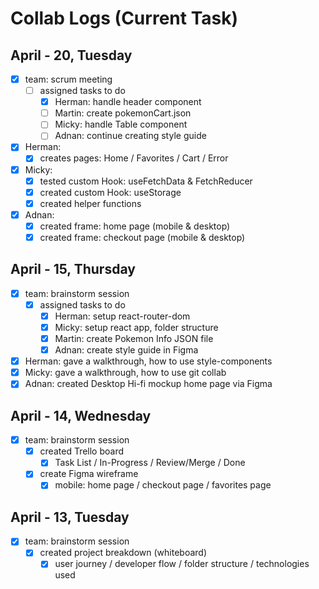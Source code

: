 # Collab Logs (Current Task)

<!-- 
## Month - Date, Day
- [ ] Name: task
-->

## April - 20, Tuesday
- [x] team: scrum meeting
  - [ ] assigned tasks to do
    - [x] Herman: handle header component
    - [ ] Martin: create pokemonCart.json
    - [ ] Micky: handle Table component
    - [ ] Adnan: continue creating style guide
- [x] Herman:
  - [x] creates pages: Home / Favorites / Cart / Error
- [x] Micky: 
  - [x] tested custom Hook: useFetchData & FetchReducer
  - [x] created custom Hook: useStorage
  - [x] created helper functions
- [x] Adnan:
  - [x] created frame: home page (mobile & desktop)
  - [x] created frame: checkout page (mobile & desktop)

## April - 15, Thursday
- [x] team: brainstorm session
  - [x] assigned tasks to do
    - [x] Herman: setup react-router-dom
    - [x] Micky: setup react app, folder structure
    - [x] Martin: create Pokemon Info JSON file
    - [x] Adnan: create style guide in Figma
- [x] Herman: gave a walkthrough, how to use style-components
- [x] Micky: gave a walkthrough, how to use git collab
- [x] Adnan: created Desktop Hi-fi mockup home page via Figma

## April - 14, Wednesday
- [x] team: brainstorm session
  - [x] created Trello board
    - [x] Task List / In-Progress / Review/Merge / Done
  - [x] create Figma wireframe
    - [x] mobile: home page / checkout page / favorites page

## April - 13, Tuesday
- [x] team: brainstorm session
  - [x] created project breakdown (whiteboard)
    - [x] user journey / developer flow / folder structure / technologies used
